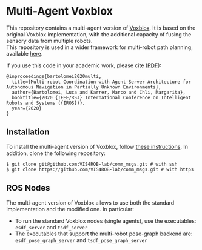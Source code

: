 # Multi-Agent Voxblox
This repository contains a multi-agent version of [Voxblox](https://github.com/ethz-asl/voxblox). It is based on the original Voxblox implementation, with the additional capacity of fusing the sensory data from multiple robots.  
This repository is used in a wider framework for multi-robot path planning, available [here](https://github.com/VIS4ROB-lab/multi_robot_coordination).  

If you use this code in your academic work, please cite ([PDF](https://www.research-collection.ethz.ch/handle/20.500.11850/441280)):

    @inproceedings{bartolomei2020multi,
      title={Multi-robot Coordination with Agent-Server Architecture for Autonomous Navigation in Partially Unknown Environments},
      author={Bartolomei, Luca and Karrer, Marco and Chli, Margarita},
      booktitle={2020 {IEEE/RSJ} International Conference on Intelligent Robots and Systems ({IROS})},
      year={2020}
    }

## Installation
To install the multi-agent version of Voxblox, follow [these instructions](https://voxblox.readthedocs.io/en/latest/pages/Installation.html). In addition, clone the following repository:
```
$ git clone git@github.com:VIS4ROB-lab/comm_msgs.git # with ssh
$ git clone https://github.com/VIS4ROB-lab/comm_msgs.git # with https
```

## ROS Nodes
The multi-agent version of Voxblox allows to use both the standard implementation and the modified one. In particular:
* To run the standard Voxblox nodes (single agents), use the executables: `esdf_server` and `tsdf_server`  
* The executables that support the multi-robot pose-graph backend are: `esdf_pose_graph_server` and `tsdf_pose_graph_server`
